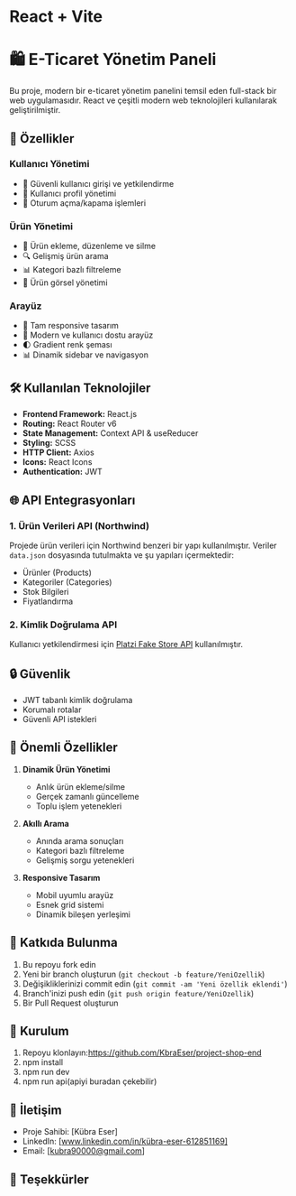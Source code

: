 # React + Vite

# 🛍️ E-Ticaret Yönetim Paneli

Bu proje, modern bir e-ticaret yönetim panelini temsil eden full-stack bir web uygulamasıdır. React ve çeşitli modern web teknolojileri kullanılarak geliştirilmiştir.

## 🌟 Özellikler

### Kullanıcı Yönetimi
- 🔐 Güvenli kullanıcı girişi ve yetkilendirme
- 👤 Kullanıcı profil yönetimi
- 🚪 Oturum açma/kapama işlemleri

### Ürün Yönetimi
- 📝 Ürün ekleme, düzenleme ve silme
- 🔍 Gelişmiş ürün arama
- 📊 Kategori bazlı filtreleme
- 📸 Ürün görsel yönetimi

### Arayüz
- 📱 Tam responsive tasarım
- 🎨 Modern ve kullanıcı dostu arayüz
- 🌓 Gradient renk şeması
- 📊 Dinamik sidebar ve navigasyon

## 🛠️ Kullanılan Teknolojiler

- **Frontend Framework:** React.js
- **Routing:** React Router v6
- **State Management:** Context API & useReducer
- **Styling:** SCSS
- **HTTP Client:** Axios
- **Icons:** React Icons
- **Authentication:** JWT

 
## 🌐 API Entegrasyonları

### 1. Ürün Verileri API (Northwind)
Projede ürün verileri için Northwind benzeri bir yapı kullanılmıştır. Veriler `data.json` dosyasında tutulmakta ve şu yapıları içermektedir:
- Ürünler (Products)
- Kategoriler (Categories)
- Stok Bilgileri
- Fiyatlandırma

### 2. Kimlik Doğrulama API
Kullanıcı yetkilendirmesi için [Platzi Fake Store API]( https://api.escuelajs.co/api/v1/users/) kullanılmıştır. 

## 🔒 Güvenlik

- JWT tabanlı kimlik doğrulama
- Korumalı rotalar
- Güvenli API istekleri

## 🎯 Önemli Özellikler

1. **Dinamik Ürün Yönetimi**
   - Anlık ürün ekleme/silme
   - Gerçek zamanlı güncelleme
   - Toplu işlem yetenekleri

2. **Akıllı Arama**
   - Anında arama sonuçları
   - Kategori bazlı filtreleme
   - Gelişmiş sorgu yetenekleri

3. **Responsive Tasarım**
   - Mobil uyumlu arayüz
   - Esnek grid sistemi
   - Dinamik bileşen yerleşimi

## 👥 Katkıda Bulunma

1. Bu repoyu fork edin
2. Yeni bir branch oluşturun (`git checkout -b feature/YeniOzellik`)
3. Değişikliklerinizi commit edin (`git commit -am 'Yeni özellik eklendi'`)
4. Branch'inizi push edin (`git push origin feature/YeniOzellik`)
5. Bir Pull Request oluşturun

## 🚀 Kurulum

1. Repoyu klonlayın:https://github.com/KbraEser/project-shop-end
2. npm install
3. npm run dev
4. npm run api(apiyi buradan çekebilir)

## 🤝 İletişim

- Proje Sahibi: [Kübra Eser]
- LinkedIn: [www.linkedin.com/in/kübra-eser-612851169]
- Email: [kubra90000@gmail.com]

## 🙏 Teşekkürler
